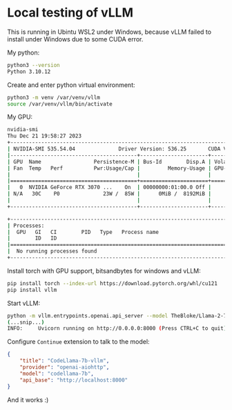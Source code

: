 # Local testing of vLLM

This is running in Ubintu WSL2 under Windows, because vLLM failed to install under Windows due to some CUDA error.

My python:

```sh
python3 --version
Python 3.10.12
```

Create and enter python virtual environment:

```sh
python3 -m venv /var/venv/vllm
source /var/venv/vllm/bin/activate
```

My GPU:

```sh
nvidia-smi
Thu Dec 21 19:58:27 2023
+---------------------------------------------------------------------------------------+
| NVIDIA-SMI 535.54.04              Driver Version: 536.25       CUDA Version: 12.2     |
|-----------------------------------------+----------------------+----------------------+
| GPU  Name                 Persistence-M | Bus-Id        Disp.A | Volatile Uncorr. ECC |
| Fan  Temp   Perf          Pwr:Usage/Cap |         Memory-Usage | GPU-Util  Compute M. |
|                                         |                      |               MIG M. |
|=========================================+======================+======================|
|   0  NVIDIA GeForce RTX 3070 ...    On  | 00000000:01:00.0 Off |                  N/A |
| N/A   30C    P0              23W /  85W |      0MiB /  8192MiB |      0%      Default |
|                                         |                      |                  N/A |
+-----------------------------------------+----------------------+----------------------+

+---------------------------------------------------------------------------------------+
| Processes:                                                                            |
|  GPU   GI   CI        PID   Type   Process name                            GPU Memory |
|        ID   ID                                                             Usage      |
|=======================================================================================|
|  No running processes found                                                           |
+---------------------------------------------------------------------------------------+
```

Install torch with GPU support, bitsandbytes for windows and vLLM:

```sh
pip install torch --index-url https://download.pytorch.org/whl/cu121
pip install vllm
```

Start vLLM:

```sh
python -m vllm.entrypoints.openai.api_server --model TheBloke/Llama-2-7B-chat-AWQ --dtype half --served-model-name codellama-7b
(...snip...)
INFO:     Uvicorn running on http://0.0.0.0:8000 (Press CTRL+C to quit)
```

Configure `Continue` extension to talk to the model:

```json
{
    "title": "CodeLlama-7b-vllm",
    "provider": "openai-aiohttp",
    "model": "codellama-7b",
    "api_base": "http://localhost:8000"
}
```

And it works :)
